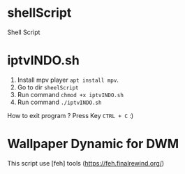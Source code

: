 # shellScript
Shell Script 

# iptvINDO.sh
1. Install mpv player `apt install mpv`.
2. Go to dir `sheelScript`
3. Run command `chmod +x iptvINDO.sh`
4. Run command `./iptvINDO.sh`

How to exit program ? Press Key `CTRL + C` :)

# Wallpaper Dynamic for DWM

This script use [feh] tools (https://feh.finalrewind.org/)
